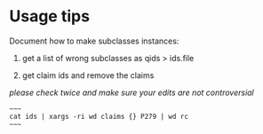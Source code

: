 
# Usage tips

Document how to make subclasses instances:

1. get a list of wrong subclasses as qids > ids.file

2. get claim ids and remove the claims

*please check twice and make sure your edits are not controversial*

    ~~~
    cat ids | xargs -ri wd claims {} P279 | wd rc
    ~~~

